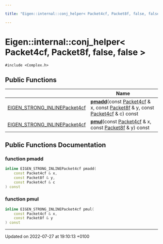 ```yaml
---

title: "Eigen::internal::conj_helper< Packet4cf, Packet8f, false, false >"

---
```


# Eigen::internal::conj_helper< Packet4cf, Packet8f, false, false >






`#include <Complex.h>`

## Public Functions

|                | Name           |
| -------------- | -------------- |
| <a href="http://example.org/files/macros_8h/#define-eigen-strong-inline">EIGEN_STRONG_INLINE</a><a href="http://example.org/classes/structeigen_1_1internal_1_1packet4cf/">Packet4cf</a> | **[pmadd](http://example.org/classes/structeigen_1_1internal_1_1conj__helper_3_01packet4cf_00_01packet8f_00_01false_00_01false_01_4/#function-pmadd)**(const <a href="http://example.org/classes/structeigen_1_1internal_1_1packet4cf/">Packet4cf</a> & x, const <a href="http://example.org/namespaces/namespaceeigen_1_1internal/#typedef-packet8f">Packet8f</a> & y, const <a href="http://example.org/classes/structeigen_1_1internal_1_1packet4cf/">Packet4cf</a> & c) const |
| <a href="http://example.org/files/macros_8h/#define-eigen-strong-inline">EIGEN_STRONG_INLINE</a><a href="http://example.org/classes/structeigen_1_1internal_1_1packet4cf/">Packet4cf</a> | **[pmul](http://example.org/classes/structeigen_1_1internal_1_1conj__helper_3_01packet4cf_00_01packet8f_00_01false_00_01false_01_4/#function-pmul)**(const <a href="http://example.org/classes/structeigen_1_1internal_1_1packet4cf/">Packet4cf</a> & x, const <a href="http://example.org/namespaces/namespaceeigen_1_1internal/#typedef-packet8f">Packet8f</a> & y) const |

## Public Functions Documentation

### function pmadd

```cpp
inline EIGEN_STRONG_INLINEPacket4cf pmadd(
    const Packet4cf & x,
    const Packet8f & y,
    const Packet4cf & c
) const
```


### function pmul

```cpp
inline EIGEN_STRONG_INLINEPacket4cf pmul(
    const Packet4cf & x,
    const Packet8f & y
) const
```


-------------------------------

Updated on 2022-07-27 at 19:10:13 +0100